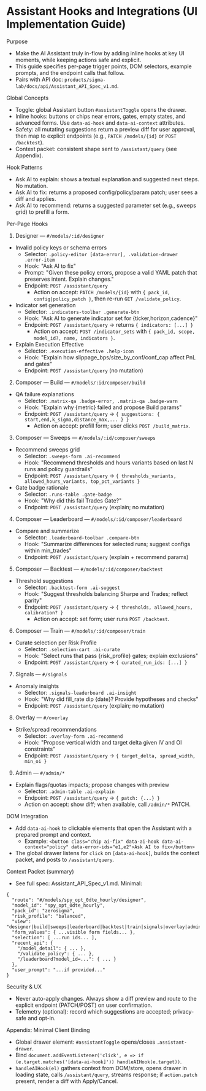 # Assistant Hooks and Integrations (UI Implementation Guide)

Purpose
- Make the AI Assistant truly in-flow by adding inline hooks at key UI moments, while keeping actions safe and explicit.
- This guide specifies per-page trigger points, DOM selectors, example prompts, and the endpoint calls that follow.
- Pairs with API doc: `products/sigma-lab/docs/api/Assistant_API_Spec_v1.md`.

Global Concepts
- Toggle: global Assistant button `#assistantToggle` opens the drawer.
- Inline hooks: buttons or chips near errors, gates, empty states, and advanced forms. Use `data-ai-hook` and `data-ai-context` attributes.
- Safety: all mutating suggestions return a preview diff for user approval, then map to explicit endpoints (e.g., `PATCH /models/{id}` or `POST /backtest`).
- Context packet: consistent shape sent to `/assistant/query` (see Appendix).

Hook Patterns
- Ask AI to explain: shows a textual explanation and suggested next steps. No mutation.
- Ask AI to fix: returns a proposed config/policy/param patch; user sees a diff and applies.
- Ask AI to recommend: returns a suggested parameter set (e.g., sweeps grid) to prefill a form.

Per-Page Hooks

1) Designer — `#/models/:id/designer`
- Invalid policy keys or schema errors
  - Selector: `.policy-editor [data-error], .validation-drawer .error-item`
  - Hook: "Ask AI to fix"
  - Prompt: "Given these policy errors, propose a valid YAML patch that preserves intent. Explain changes."
  - Endpoint: `POST /assistant/query`
    - Action on accept: `PATCH /models/{id}` with `{ pack_id, config|policy_patch }`, then re-run `GET /validate_policy`.
- Indicator set generation
  - Selector: `.indicators-toolbar .generate-btn`
  - Hook: "Ask AI to generate indicator set for {ticker,horizon,cadence}"
  - Endpoint: `POST /assistant/query` → returns `{ indicators: [...] }`
    - Action on accept: `POST /indicator_sets` with `{ pack_id, scope, model_id?, name, indicators }`.
- Explain Execution Effective
  - Selector: `.execution-effective .help-icon`
  - Hook: "Explain how slippage_bps/size_by_conf/conf_cap affect PnL and gates"
  - Endpoint: `POST /assistant/query` (no mutation)

2) Composer — Build — `#/models/:id/composer/build`
- QA failure explanations
  - Selector: `.matrix-qa .badge-error, .matrix-qa .badge-warn`
  - Hook: "Explain why {metric} failed and propose Build params"
  - Endpoint: `POST /assistant/query` → `{ suggestions: { start,end,k_sigma,distance_max,... } }`
    - Action on accept: prefill form; user clicks `POST /build_matrix`.

3) Composer — Sweeps — `#/models/:id/composer/sweeps`
- Recommend sweeps grid
  - Selector: `.sweeps-form .ai-recommend`
  - Hook: "Recommend thresholds and hours variants based on last N runs and policy guardrails"
  - Endpoint: `POST /assistant/query` → `{ thresholds_variants, allowed_hours_variants, top_pct_variants }`
- Gate badge rationale
  - Selector: `.runs-table .gate-badge`
  - Hook: "Why did this fail Trades Gate?"
  - Endpoint: `POST /assistant/query` (explain; no mutation)

4) Composer — Leaderboard — `#/models/:id/composer/leaderboard`
- Compare and summarize
  - Selector: `.leaderboard-toolbar .compare-btn`
  - Hook: "Summarize differences for selected runs; suggest configs within min_trades"
  - Endpoint: `POST /assistant/query` (explain + recommend params)

5) Composer — Backtest — `#/models/:id/composer/backtest`
- Threshold suggestions
  - Selector: `.backtest-form .ai-suggest`
  - Hook: "Suggest thresholds balancing Sharpe and Trades; reflect parity"
  - Endpoint: `POST /assistant/query` → `{ thresholds, allowed_hours, calibration? }` 
    - Action on accept: set form; user runs `POST /backtest`.

6) Composer — Train — `#/models/:id/composer/train`
- Curate selection per Risk Profile
  - Selector: `.selection-cart .ai-curate`
  - Hook: "Select runs that pass {risk_profile} gates; explain exclusions"
  - Endpoint: `POST /assistant/query` → `{ curated_run_ids: [...] }`

7) Signals — `#/signals`
- Anomaly insights
  - Selector: `.signals-leaderboard .ai-insight`
  - Hook: "Why did fill_rate dip {date}? Provide hypotheses and checks"
  - Endpoint: `POST /assistant/query` (explain; no mutation)

8) Overlay — `#/overlay`
- Strike/spread recommendations
  - Selector: `.overlay-form .ai-recommend`
  - Hook: "Propose vertical width and target delta given IV and OI constraints"
  - Endpoint: `POST /assistant/query` → `{ target_delta, spread_width, min_oi }` 

9) Admin — `#/admin/*`
- Explain flags/quotas impacts; propose changes with preview
  - Selector: `.admin-table .ai-explain`
  - Endpoint: `POST /assistant/query` → `{ patch: {...} }`
  - Action on accept: show diff; when available, call `/admin/*` PATCH.

DOM Integration
- Add `data-ai-hook` to clickable elements that open the Assistant with a prepared prompt and context.
  - Example: `<button class="chip ai-fix" data-ai-hook data-ai-context="policy" data-error-ids="e1,e2">Ask AI to fix</button>`
- The global drawer listens for `click` on `[data-ai-hook]`, builds the context packet, and posts to `/assistant/query`.

Context Packet (summary)
- See full spec: Assistant_API_Spec_v1.md. Minimal:
```
{
  "route": "#/models/spy_opt_0dte_hourly/designer",
  "model_id": "spy_opt_0dte_hourly",
  "pack_id": "zerosigma",
  "risk_profile": "balanced",
  "view": "designer|build|sweeps|leaderboard|backtest|train|signals|overlay|admin",
  "form_values": { ...visible form fields... },
  "selection": [ ...run ids... ],
  "recent_api": {
    "/model_detail": { ... },
    "/validate_policy": { ... },
    "/leaderboard?model_id=...": { ... }
  },
  "user_prompt": "...if provided..."
}
```

Security & UX
- Never auto-apply changes. Always show a diff preview and route to the explicit endpoint (PATCH/POST) on user confirmation.
- Telemetry (optional): record which suggestions are accepted; privacy-safe and opt-in.

Appendix: Minimal Client Binding
- Global drawer element: `#assistantToggle` opens/closes `.assistant-drawer`.
- Bind `document.addEventListener('click', e => if (e.target.matches('[data-ai-hook]')) handleAIHook(e.target))`.
- `handleAIHook(el)` gathers context from DOM/store, opens drawer in loading state, calls `/assistant/query`, streams response; if `action.patch` present, render a diff with Apply/Cancel.

